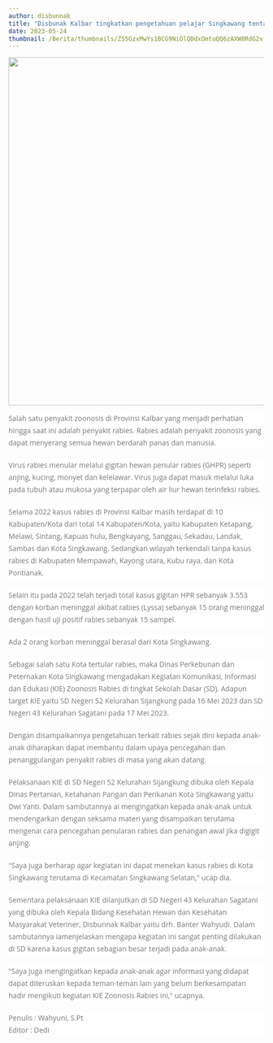 ```yaml
---
author: disbunnak
title: "Disbunak Kalbar tingkatkan pengetahuan pelajar Singkawang tentang rabies"
date: 2023-05-24
thumbnail: /Berita/thumbnails/Z55GzxMwYs1BCG9NiOlQDdxOmtuQQ6zAXW8RdG2v.jpg
---
```

<p><img src="/images/KKXANMjVtZXuFfasH3kO.jpg" alt="" width="1000" height="685" /></p>
<p style="box-sizing: border-box; margin: 0px 0px 20px; color: #777777; line-height: 24px; font-family: 'Open Sans', Arial, sans-serif; font-size: 14px; background-color: #ffffff;">Salah satu penyakit zoonosis di Provinsi Kalbar yang menjadi perhatian hingga saat ini adalah penyakit rabies. Rabies adalah penyakit zoonosis yang dapat menyerang semua hewan berdarah panas dan manusia.&nbsp;</p>
<p style="box-sizing: border-box; margin: 0px 0px 20px; color: #777777; line-height: 24px; font-family: 'Open Sans', Arial, sans-serif; font-size: 14px; background-color: #ffffff;">Virus rabies menular melalui gigitan hewan penular rabies (GHPR) seperti anjing, kucing, monyet dan kelelawar. Virus juga dapat masuk melalui luka pada tubuh atau mukosa yang terpapar oleh air liur hewan terinfeksi rabies.&nbsp;</p>
<p style="box-sizing: border-box; margin: 0px 0px 20px; color: #777777; line-height: 24px; font-family: 'Open Sans', Arial, sans-serif; font-size: 14px; background-color: #ffffff;">Selama 2022 kasus rabies di Provinsi Kalbar masih terdapat di 10 Kabupaten/Kota dari total 14 Kabupaten/Kota, yaitu Kabupaten Ketapang, Melawi, Sintang, Kapuas hulu, Bengkayang, Sanggau, Sekadau, Landak, Sambas dan Kota Singkawang. Sedangkan wilayah terkendali tanpa kasus rabies di Kabupaten Mempawah, Kayong utara, Kubu raya, dan Kota Pontianak.&nbsp;</p>
<p style="box-sizing: border-box; margin: 0px 0px 20px; color: #777777; line-height: 24px; font-family: 'Open Sans', Arial, sans-serif; font-size: 14px; background-color: #ffffff;">Selain itu pada 2022 telah terjadi total kasus gigitan HPR sebanyak 3.553 dengan korban meninggal akibat rabies (Lyssa) sebanyak 15 orang meninggal dengan hasil uji positif rabies sebanyak 15 sampel.&nbsp;</p>
<p style="box-sizing: border-box; margin: 0px 0px 20px; color: #777777; line-height: 24px; font-family: 'Open Sans', Arial, sans-serif; font-size: 14px; background-color: #ffffff;">Ada 2 orang korban meninggal berasal dari Kota Singkawang.&nbsp;</p>
<p style="box-sizing: border-box; margin: 0px 0px 20px; color: #777777; line-height: 24px; font-family: 'Open Sans', Arial, sans-serif; font-size: 14px; background-color: #ffffff;">Sebagai salah satu Kota tertular rabies, maka Dinas Perkebunan dan Peternakan Kota Singkawang mengadakan Kegiatan Komunikasi, Informasi dan Edukasi (KIE) Zoonosis Rabies di tingkat Sekolah Dasar (SD). Adapun target KIE yaitu SD Negeri 52 Kelurahan Sijangkung pada 16 Mei 2023 dan SD Negeri 43 Kelurahan Sagatani pada 17 Mei 2023.&nbsp;</p>
<p style="box-sizing: border-box; margin: 0px 0px 20px; color: #777777; line-height: 24px; font-family: 'Open Sans', Arial, sans-serif; font-size: 14px; background-color: #ffffff;">Dengan disampaikannya pengetahuan terkait rabies sejak dini kepada anak-anak diharapkan dapat membantu dalam upaya pencegahan dan penanggulangan penyakit rabies di masa yang akan datang.&nbsp;</p>
<p style="box-sizing: border-box; margin: 0px 0px 20px; color: #777777; line-height: 24px; font-family: 'Open Sans', Arial, sans-serif; font-size: 14px; background-color: #ffffff;">Pelaksanaan KIE di SD Negeri 52 Kelurahan Sijangkung dibuka oleh Kepala Dinas Pertanian, Ketahanan Pangan dan Perikanan Kota Singkawang yaitu Dwi Yanti. Dalam sambutannya ai mengingatkan kepada anak-anak untuk mendengarkan dengan seksama materi yang disampaikan terutama mengenai cara pencegahan penularan rabies dan penangan awal jika digigit anjing.</p>
<p style="box-sizing: border-box; margin: 0px 0px 20px; color: #777777; line-height: 24px; font-family: 'Open Sans', Arial, sans-serif; font-size: 14px; background-color: #ffffff;">"Saya juga berharap agar kegiatan ini dapat menekan kasus rabies di Kota Singkawang terutama di Kecamatan Singkawang Selatan," ucap dia.</p>
<p style="box-sizing: border-box; margin: 0px 0px 20px; color: #777777; line-height: 24px; font-family: 'Open Sans', Arial, sans-serif; font-size: 14px; background-color: #ffffff;">Sementara pelaksanaan KIE dilanjutkan di SD Negeri 43 Kelurahan Sagatani yang dibuka oleh Kepala Bidang Kesehatan Hewan dan Kesehatan Masyarakat Veteriner, Disbunnak Kalbar yaitu drh. Banter Wahyudi. Dalam sambutannya iamenjelaskan mengapa kegiatan ini sangat penting dilakukan di SD karena kasus gigitan sebagian besar terjadi pada anak-anak.&nbsp;</p>
<p style="box-sizing: border-box; margin: 0px 0px 20px; color: #777777; line-height: 24px; font-family: 'Open Sans', Arial, sans-serif; font-size: 14px; background-color: #ffffff;">"Saya juga mengingatkan kepada anak-anak agar informasi yang didapat dapat diteruskan kepada teman-teman lain yang belum berkesampatan hadir mengikuti kegiatan KIE Zoonosis Rabies ini," ucapnya.</p>
<p style="box-sizing: border-box; margin: 0px 0px 20px; color: #777777; line-height: 24px; font-family: 'Open Sans', Arial, sans-serif; font-size: 14px; background-color: #ffffff;">Penulis : Wahyuni, S.Pt<br style="box-sizing: border-box;" />Editor : Dedi</p>